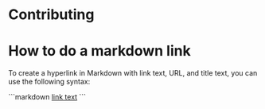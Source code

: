 # Contributing

# How to do a markdown link

To create a hyperlink in Markdown with link text, URL, and title text, you can use the following syntax:

\```markdown
[link text](URL "title text")
\```

